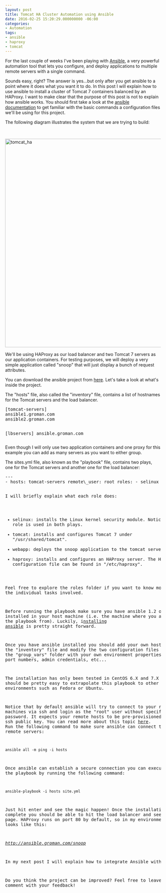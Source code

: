 ```yaml
---
layout: post
title: Tomcat HA Cluster Automation using Ansible
date: 2016-02-25 15:20:29.000000000 -06:00
categories:
- Automation
tags:
- ansible
- haproxy
- tomcat
---
```

<p>For the last couple of weeks I've been playing with <a href="https://www.ansible.com/">Ansible</a>, a very powerful automation tool that lets you configure, and deploy applications to multiple remote servers with a single command.</p>

<!--more-->

<p>Sounds easy, right? The answer is yes...but only after you get ansible to a point where it does what you want it to do. In this post I will explain how to use ansible to install a cluster of Tomcat 7 containers balanced by an HAProxy. I want to make clear that the purpose of this post is not to explain how ansible works. You should first take a look at the <a href="http://docs.ansible.com/ansible/index.html">ansible documentation</a> to get familiar with the basic commands a configuration files we'll be using for this project.</p>
<p>The following diagram illustrates the system that we are trying to build:</p>
<p>&nbsp;</p>
<p><img class="alignnone size-large wp-image-75" src="{{ site.baseurl }}/assets/images/tomcat_ha-1024x673.png" alt="tomcat_ha" width="1024" height="673" /></p>
<p><!--more--></p>
<p>We'll be using HAProxy as our load balancer and two Tomcat 7 servers as our application containers. For testing purposes, we will deploy a very simple application called "snoop" that will just display a bunch of request attributes.</p>
<p>You can download the ansible project from <a href="https://github.com/gromande/ansible-tomcat-cluster">here</a>. Let's take a look at what's inside the project.</p>
<p>The "hosts" file, also called the "inventory" file, contains a list of hostnames for the Tomcat servers and the load balancer.</p>
<pre class="theme:dark-terminal lang:default decode:true">[tomcat-servers]
ansible1.groman.com
ansible2.groman.com

[lbservers]
ansible.groman.com</pre>
<p>Even though I will only use two application containers and one proxy for this example you can add as many servers as you want to either group.</p>
<p>The sites.yml file, also known as the "playbook" file, contains two plays, one for the Tomcat servers and another one for the load balancer:</p>
<pre class="theme:dark-terminal lang:default decode:true">---
- hosts: tomcat-servers remote\_user: root roles: - selinux - tomcat - webapp - hosts: lbservers remote\_user: root roles: - selinux - haproxy

I will briefly explain what each role does:

- selinux: installs the Linux kernel security module. Notice that this role is used in both plays.
- tomcat: installs and configures Tomcat 7 under "/usr/shared/tomcat".
- webapp: deploys the snoop application to the tomcat servers.
- haproxy: installs and configures an HAProxy server. The HAProxy configuration file can be found in "/etc/haproxy".

Feel free to explore the roles folder&nbsp;if you want to know more about the&nbsp;individual tasks involved.

Before running the playbook make sure you have ansible 1.2 or higher installed in your host machine (i.e. the machine where you are running the playbook from). Luckily, i[nstalling ansible](http://docs.ansible.com/ansible/intro_installation.html)&nbsp;is pretty straight forward.

Once you have ansible installed you should add your own hostnames to the "inventory" file and modify the two configuration files located in the "group\_vars" folder with your own environment properties such as port numbers, admin credentials, etc...

The installation has only been tested in CentOS 6.X and 7.X though it should be pretty easy to extrapolate this playbook to other Linux environments such as Fedora or Ubuntu.

Notice that by default ansible will try to connect to your remote machines via ssh and login as the "root" user without specifying any password. It expects your remote hosts to be pre-provisioned with your ssh public key. You can read more about this topic [here](http://docs.ansible.com/ansible/intro_getting_started.html#remote-connection-information). Run the following command to make sure ansible can connect to all the remote servers:

```
ansible all -m ping -i hosts
```

Once ansible can establish a secure connection you can execute the&nbsp;playbook by running the following command:

```
ansible-playbook -i hosts site.yml
```

Just hit enter and see the magic happen! Once the installation is complete you should be able to hit the&nbsp;load balancer and see the snoop page. HAProxy runs on port 80 by default, so in my environment this URL looks like this:

_http://ansible.groman.com/snoop_

In my next post I will explain how to integrate Ansible with&nbsp;[Vagrant](https://www.vagrantup.com/)&nbsp;. Stay tuned!

Do you think the project can be improved? Feel free to&nbsp;leave a comment with your feedback!

